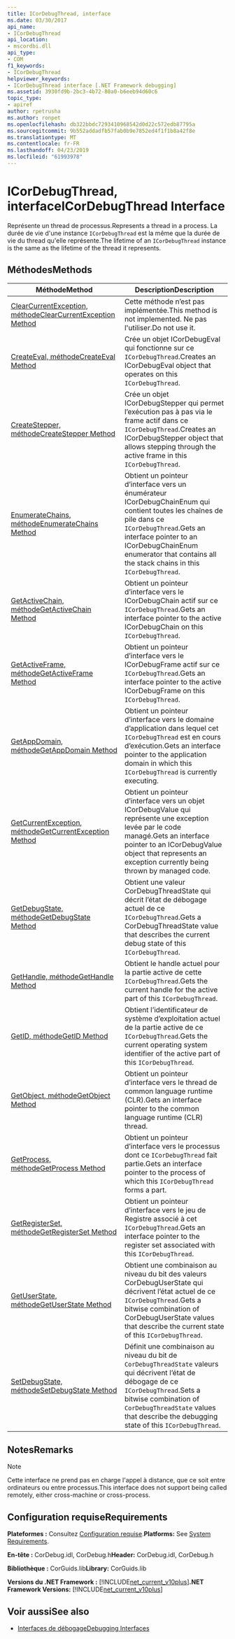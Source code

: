 ```yaml
---
title: ICorDebugThread, interface
ms.date: 03/30/2017
api_name:
- ICorDebugThread
api_location:
- mscordbi.dll
api_type:
- COM
f1_keywords:
- ICorDebugThread
helpviewer_keywords:
- ICorDebugThread interface [.NET Framework debugging]
ms.assetid: 3930fd9b-2bc3-4b72-80a0-b6eeb94d60c6
topic_type:
- apiref
author: rpetrusha
ms.author: ronpet
ms.openlocfilehash: db322bbdc7293410968542d0d22c572edb87795a
ms.sourcegitcommit: 9b552addadfb57fab0b9e7852ed4f1f1b8a42f8e
ms.translationtype: MT
ms.contentlocale: fr-FR
ms.lasthandoff: 04/23/2019
ms.locfileid: "61993978"
---
```

# <a name="icordebugthread-interface"></a><span data-ttu-id="b03fd-102">ICorDebugThread, interface</span><span class="sxs-lookup"><span data-stu-id="b03fd-102">ICorDebugThread Interface</span></span>
<span data-ttu-id="b03fd-103">Représente un thread de processus.</span><span class="sxs-lookup"><span data-stu-id="b03fd-103">Represents a thread in a process.</span></span> <span data-ttu-id="b03fd-104">La durée de vie d'une instance `ICorDebugThread` est la même que la durée de vie du thread qu'elle représente.</span><span class="sxs-lookup"><span data-stu-id="b03fd-104">The lifetime of an `ICorDebugThread` instance is the same as the lifetime of the thread it represents.</span></span>  
  
## <a name="methods"></a><span data-ttu-id="b03fd-105">Méthodes</span><span class="sxs-lookup"><span data-stu-id="b03fd-105">Methods</span></span>  
  
|<span data-ttu-id="b03fd-106">Méthode</span><span class="sxs-lookup"><span data-stu-id="b03fd-106">Method</span></span>|<span data-ttu-id="b03fd-107">Description</span><span class="sxs-lookup"><span data-stu-id="b03fd-107">Description</span></span>|  
|------------|-----------------|  
|[<span data-ttu-id="b03fd-108">ClearCurrentException, méthode</span><span class="sxs-lookup"><span data-stu-id="b03fd-108">ClearCurrentException Method</span></span>](../../../../docs/framework/unmanaged-api/debugging/icordebugthread-clearcurrentexception-method.md)|<span data-ttu-id="b03fd-109">Cette méthode n’est pas implémentée.</span><span class="sxs-lookup"><span data-stu-id="b03fd-109">This method is not implemented.</span></span> <span data-ttu-id="b03fd-110">Ne pas l'utiliser.</span><span class="sxs-lookup"><span data-stu-id="b03fd-110">Do not use it.</span></span>|  
|[<span data-ttu-id="b03fd-111">CreateEval, méthode</span><span class="sxs-lookup"><span data-stu-id="b03fd-111">CreateEval Method</span></span>](../../../../docs/framework/unmanaged-api/debugging/icordebugthread-createeval-method.md)|<span data-ttu-id="b03fd-112">Crée un objet ICorDebugEval qui fonctionne sur ce `ICorDebugThread`.</span><span class="sxs-lookup"><span data-stu-id="b03fd-112">Creates an ICorDebugEval object that operates on this `ICorDebugThread`.</span></span>|  
|[<span data-ttu-id="b03fd-113">CreateStepper, méthode</span><span class="sxs-lookup"><span data-stu-id="b03fd-113">CreateStepper Method</span></span>](../../../../docs/framework/unmanaged-api/debugging/icordebugthread-createstepper-method.md)|<span data-ttu-id="b03fd-114">Crée un objet ICorDebugStepper qui permet l’exécution pas à pas via le frame actif dans ce `ICorDebugThread`.</span><span class="sxs-lookup"><span data-stu-id="b03fd-114">Creates an ICorDebugStepper object that allows stepping through the active frame in this `ICorDebugThread`.</span></span>|  
|[<span data-ttu-id="b03fd-115">EnumerateChains, méthode</span><span class="sxs-lookup"><span data-stu-id="b03fd-115">EnumerateChains Method</span></span>](../../../../docs/framework/unmanaged-api/debugging/icordebugthread-enumeratechains-method.md)|<span data-ttu-id="b03fd-116">Obtient un pointeur d’interface vers un énumérateur ICorDebugChainEnum qui contient toutes les chaînes de pile dans ce `ICorDebugThread`.</span><span class="sxs-lookup"><span data-stu-id="b03fd-116">Gets an interface pointer to an ICorDebugChainEnum enumerator that contains all the stack chains in this `ICorDebugThread`.</span></span>|  
|[<span data-ttu-id="b03fd-117">GetActiveChain, méthode</span><span class="sxs-lookup"><span data-stu-id="b03fd-117">GetActiveChain Method</span></span>](../../../../docs/framework/unmanaged-api/debugging/icordebugthread-getactivechain-method.md)|<span data-ttu-id="b03fd-118">Obtient un pointeur d’interface vers le ICorDebugChain actif sur ce `ICorDebugThread`.</span><span class="sxs-lookup"><span data-stu-id="b03fd-118">Gets an interface pointer to the active ICorDebugChain on this `ICorDebugThread`.</span></span>|  
|[<span data-ttu-id="b03fd-119">GetActiveFrame, méthode</span><span class="sxs-lookup"><span data-stu-id="b03fd-119">GetActiveFrame Method</span></span>](../../../../docs/framework/unmanaged-api/debugging/icordebugthread-getactiveframe-method.md)|<span data-ttu-id="b03fd-120">Obtient un pointeur d’interface vers le ICorDebugFrame actif sur ce `ICorDebugThread`.</span><span class="sxs-lookup"><span data-stu-id="b03fd-120">Gets an interface pointer to the active ICorDebugFrame on this `ICorDebugThread`.</span></span>|  
|[<span data-ttu-id="b03fd-121">GetAppDomain, méthode</span><span class="sxs-lookup"><span data-stu-id="b03fd-121">GetAppDomain Method</span></span>](../../../../docs/framework/unmanaged-api/debugging/icordebugthread-getappdomain-method.md)|<span data-ttu-id="b03fd-122">Obtient un pointeur d’interface vers le domaine d’application dans lequel cet `ICorDebugThread` est en cours d’exécution.</span><span class="sxs-lookup"><span data-stu-id="b03fd-122">Gets an interface pointer to the application domain in which this `ICorDebugThread` is currently executing.</span></span>|  
|[<span data-ttu-id="b03fd-123">GetCurrentException, méthode</span><span class="sxs-lookup"><span data-stu-id="b03fd-123">GetCurrentException Method</span></span>](../../../../docs/framework/unmanaged-api/debugging/icordebugthread-getcurrentexception-method.md)|<span data-ttu-id="b03fd-124">Obtient un pointeur d’interface vers un objet ICorDebugValue qui représente une exception levée par le code managé.</span><span class="sxs-lookup"><span data-stu-id="b03fd-124">Gets an interface pointer to an ICorDebugValue object that represents an exception currently being thrown by managed code.</span></span>|  
|[<span data-ttu-id="b03fd-125">GetDebugState, méthode</span><span class="sxs-lookup"><span data-stu-id="b03fd-125">GetDebugState Method</span></span>](../../../../docs/framework/unmanaged-api/debugging/icordebugthread-getdebugstate-method.md)|<span data-ttu-id="b03fd-126">Obtient une valeur CorDebugThreadState qui décrit l’état de débogage actuel de ce `ICorDebugThread`.</span><span class="sxs-lookup"><span data-stu-id="b03fd-126">Gets a CorDebugThreadState value that describes the current debug state of this `ICorDebugThread`.</span></span>|  
|[<span data-ttu-id="b03fd-127">GetHandle, méthode</span><span class="sxs-lookup"><span data-stu-id="b03fd-127">GetHandle Method</span></span>](../../../../docs/framework/unmanaged-api/debugging/icordebugthread-gethandle-method.md)|<span data-ttu-id="b03fd-128">Obtient le handle actuel pour la partie active de cette `ICorDebugThread`.</span><span class="sxs-lookup"><span data-stu-id="b03fd-128">Gets the current handle for the active part of this `ICorDebugThread`.</span></span>|  
|[<span data-ttu-id="b03fd-129">GetID, méthode</span><span class="sxs-lookup"><span data-stu-id="b03fd-129">GetID Method</span></span>](../../../../docs/framework/unmanaged-api/debugging/icordebugthread-getid-method.md)|<span data-ttu-id="b03fd-130">Obtient l’identificateur de système d’exploitation actuel de la partie active de ce `ICorDebugThread`.</span><span class="sxs-lookup"><span data-stu-id="b03fd-130">Gets the current operating system identifier of the active part of this `ICorDebugThread`.</span></span>|  
|[<span data-ttu-id="b03fd-131">GetObject, méthode</span><span class="sxs-lookup"><span data-stu-id="b03fd-131">GetObject Method</span></span>](../../../../docs/framework/unmanaged-api/debugging/icordebugthread-getobject-method.md)|<span data-ttu-id="b03fd-132">Obtient un pointeur d’interface vers le thread de common language runtime (CLR).</span><span class="sxs-lookup"><span data-stu-id="b03fd-132">Gets an interface pointer to the common language runtime (CLR) thread.</span></span>|  
|[<span data-ttu-id="b03fd-133">GetProcess, méthode</span><span class="sxs-lookup"><span data-stu-id="b03fd-133">GetProcess Method</span></span>](../../../../docs/framework/unmanaged-api/debugging/icordebugthread-getprocess-method.md)|<span data-ttu-id="b03fd-134">Obtient un pointeur d’interface vers le processus dont ce `ICorDebugThread` fait partie.</span><span class="sxs-lookup"><span data-stu-id="b03fd-134">Gets an interface pointer to the process of which this `ICorDebugThread` forms a part.</span></span>|  
|[<span data-ttu-id="b03fd-135">GetRegisterSet, méthode</span><span class="sxs-lookup"><span data-stu-id="b03fd-135">GetRegisterSet Method</span></span>](../../../../docs/framework/unmanaged-api/debugging/icordebugthread-getregisterset-method.md)|<span data-ttu-id="b03fd-136">Obtient un pointeur d’interface vers le jeu de Registre associé à cet `ICorDebugThread`.</span><span class="sxs-lookup"><span data-stu-id="b03fd-136">Gets an interface pointer to the register set associated with this `ICorDebugThread`.</span></span>|  
|[<span data-ttu-id="b03fd-137">GetUserState, méthode</span><span class="sxs-lookup"><span data-stu-id="b03fd-137">GetUserState Method</span></span>](../../../../docs/framework/unmanaged-api/debugging/icordebugthread-getuserstate-method.md)|<span data-ttu-id="b03fd-138">Obtient une combinaison au niveau du bit des valeurs CorDebugUserState qui décrivent l’état actuel de ce `ICorDebugThread`.</span><span class="sxs-lookup"><span data-stu-id="b03fd-138">Gets a bitwise combination of CorDebugUserState values that describe the current state of this `ICorDebugThread`.</span></span>|  
|[<span data-ttu-id="b03fd-139">SetDebugState, méthode</span><span class="sxs-lookup"><span data-stu-id="b03fd-139">SetDebugState Method</span></span>](../../../../docs/framework/unmanaged-api/debugging/icordebugthread-setdebugstate-method.md)|<span data-ttu-id="b03fd-140">Définit une combinaison au niveau du bit de `CorDebugThreadState` valeurs qui décrivent l’état de débogage de ce `ICorDebugThread`.</span><span class="sxs-lookup"><span data-stu-id="b03fd-140">Sets a bitwise combination of `CorDebugThreadState` values that describe the debugging state of this `ICorDebugThread`.</span></span>|  
  
## <a name="remarks"></a><span data-ttu-id="b03fd-141">Notes</span><span class="sxs-lookup"><span data-stu-id="b03fd-141">Remarks</span></span>  
  
> [!NOTE]
>  <span data-ttu-id="b03fd-142">Cette interface ne prend pas en charge l'appel à distance, que ce soit entre ordinateurs ou entre processus.</span><span class="sxs-lookup"><span data-stu-id="b03fd-142">This interface does not support being called remotely, either cross-machine or cross-process.</span></span>  
  
## <a name="requirements"></a><span data-ttu-id="b03fd-143">Configuration requise</span><span class="sxs-lookup"><span data-stu-id="b03fd-143">Requirements</span></span>  
 <span data-ttu-id="b03fd-144">**Plateformes :** Consultez [Configuration requise](../../../../docs/framework/get-started/system-requirements.md).</span><span class="sxs-lookup"><span data-stu-id="b03fd-144">**Platforms:** See [System Requirements](../../../../docs/framework/get-started/system-requirements.md).</span></span>  
  
 <span data-ttu-id="b03fd-145">**En-tête :** CorDebug.idl, CorDebug.h</span><span class="sxs-lookup"><span data-stu-id="b03fd-145">**Header:** CorDebug.idl, CorDebug.h</span></span>  
  
 <span data-ttu-id="b03fd-146">**Bibliothèque :** CorGuids.lib</span><span class="sxs-lookup"><span data-stu-id="b03fd-146">**Library:** CorGuids.lib</span></span>  
  
 <span data-ttu-id="b03fd-147">**Versions du .NET Framework :** [!INCLUDE[net_current_v10plus](../../../../includes/net-current-v10plus-md.md)]</span><span class="sxs-lookup"><span data-stu-id="b03fd-147">**.NET Framework Versions:** [!INCLUDE[net_current_v10plus](../../../../includes/net-current-v10plus-md.md)]</span></span>  
  
## <a name="see-also"></a><span data-ttu-id="b03fd-148">Voir aussi</span><span class="sxs-lookup"><span data-stu-id="b03fd-148">See also</span></span>

- [<span data-ttu-id="b03fd-149">Interfaces de débogage</span><span class="sxs-lookup"><span data-stu-id="b03fd-149">Debugging Interfaces</span></span>](../../../../docs/framework/unmanaged-api/debugging/debugging-interfaces.md)
